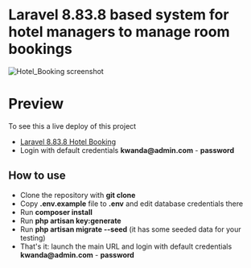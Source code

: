 # Laravel 8.83.8 based system for hotel managers to manage room bookings

![Hotel_Booking screenshot](https://i.ibb.co/h8ft6Sv/hotel-booking-demo.png)

# Preview
To see this a live deploy of this project

  * [Laravel 8.83.8 Hotel Booking](http://laravel-hotel-booking.herokuapp.com/login)
  * Login with default credentials __kwanda@admin.com__ - __password__



## How to use

- Clone the repository with __git clone__
- Copy __.env.example__ file to __.env__ and edit database credentials there
- Run __composer install__
- Run __php artisan key:generate__
- Run __php artisan migrate --seed__ (it has some seeded data for your testing)
- That's it: launch the main URL and login with default credentials __kwanda@admin.com__ - __password__



